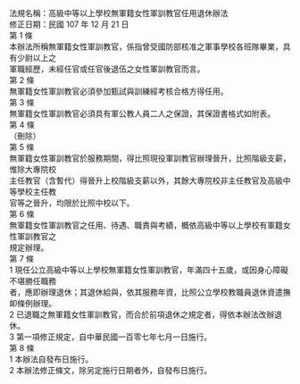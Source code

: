 法規名稱：高級中等以上學校無軍籍女性軍訓教官任用退休辦法  
修正日期：民國 107 年 12 月 21 日  
第 1 條  
本辦法所稱無軍籍女性軍訓教官，係指曾受國防部核准之軍事學校各班隊畢業，具有少尉以上之  
軍職經歷，未經任官或任官後退伍之女性軍訓教官而言。  
第 2 條  
無軍籍女性軍訓教官必須參加甄試與訓練經考核合格方得任用。  
第 3 條  
無軍籍女性軍訓教官必須具有軍公教人員二人之保證，其保證書格式如附表。  
第 4 條  
（刪除）  
第 5 條  
無軍籍女性軍訓教官於服務期間，得比照現役軍訓教官辦理晉升，比照階級支薪，惟除大專院校  
主任教官（含暫代）得晉升上校階級支薪以外，其餘大專院校非主任教官及高級中等學校主任教  
官等之晉升，均限於比照中校以下。  
第 6 條  
無軍籍女性軍訓教官之任用、待遇、職責與考績，概依高級中等以上學校有軍籍女性軍訓教官之  
規定辦理。  
第 7 條  
1 現任公立高級中等以上學校無軍籍女性軍訓教官，年滿四十五歲，或因身心障礙不堪勝任職務  
者，應即辦理退休；其退休給與，依其服務年資，比照公立學校教職員退休資遣撫卹條例辦理。  
2 已退職之無軍籍女性軍訓教官，而合於前項退休之規定者，得依本辦法改辦退休。  
3 第一項修正規定，自中華民國一百零七年七月一日施行。  
第 8 條  
1 本辦法自發布日施行。  
2 本辦法修正條文，除另定施行日期者外，自發布日施行。  


